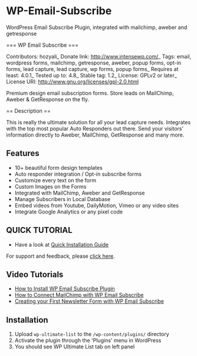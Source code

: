 # WP-Email-Subscribe
WordPress Email Subscribe Plugin, integrated with mailchimp, aweber and getresponse

=== WP Email Subscribe ===

Contributors: hozyali_
Donate link: http://www.intensewp.com/_
Tags: email, wordpress forms, mailchimp, getresponse, aweber, popup forms, opt-in forms, lead capture, lead capture, wp forms, popup forms_
Requires at least: 4.0.1_
Tested up to: 4.8_
Stable tag: 1.2_
License: GPLv2 or later_
License URI: http://www.gnu.org/licenses/gpl-2.0.html

Premium design email subscription forms. Store leads on MailChimp, Aweber & GetResponse on the fly.

== Description ==

This is really the ultimate solution for all your lead capture needs. Integrates with the top most popular Auto Responders out there. Send your visitors’ information directly to Aweber, MailChimp, GetResponse and many more. 

Features
------------

* 10+ beautiful form design templates
* Auto responder integration / Opt-in subscribe forms
* Customize every text on the form
* Custom Images on the Forms
* Integrated with MailChimp, Aweber and GetResponse
* Manage Subscribers in Local Database
* Embed videos from Youtube, DailyMotion, Vimeo or any video sites
* Integrate Google Analytics or any pixel code


QUICK TUTORIAL
------------------------------

* Have a look at [Quick Installation Guide](http://www.intensewp.com/kb/wp-email-subscribe/wp-email-subscribe-free-quick-installation-guide/ "quick installation guide")

For support and feedback, please [click here](http://www.intensewp.com/wp-email-subscribe/ "wp email subscribe plugin").

Video Tutorials
------------------------------

* [How to Install WP Email Subscribe Plugin](https://youtu.be/1q4p619uhNA "How to Install WP Email Subscribe Plugin for WordPress")
* [How to Connect MailChimp with WP Email Subscribe](https://youtu.be/rqiCs-aLc1Y "How to Connect MailChimp with WP Email Subscribe")
* [Creating your First Newsletter Form with WP Email Subscribe](https://youtu.be/vsMd47DZ89k "Creating your First Newsletter Form with WP Email Subscribe")

Installation
------------------------------
1. Upload `wp-ultimate-list` to the `/wp-content/plugins/` directory
2. Activate the plugin through the 'Plugins' menu in WordPress
3. You should see WP Ultimate List tab on left panel


